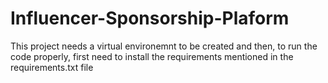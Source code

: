 # Influencer-Sponsorship-Plaform

This project needs a virtual environemnt to be created and then, to run the code properly, first need to install the requirements mentioned in the requirements.txt file
